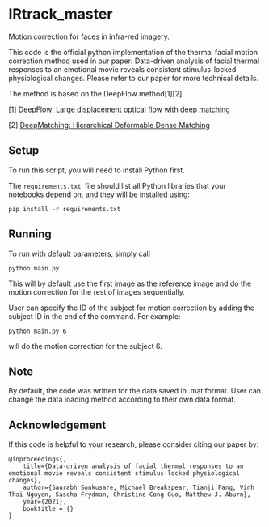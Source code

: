 # IRtrack_master

Motion correction for faces in infra-red imagery.


This code is the official python implementation of the thermal facial motion correction method used in our paper: Data-driven analysis of facial thermal responses to an emotional movie reveals consistent stimulus-locked physiological changes. Please refer to our paper for more technical details.


The method is based on the DeepFlow method[1][2].

[1] [DeepFlow: Large displacement optical flow with deep matching](https://hal.inria.fr/hal-00873592)

[2] [DeepMatching: Hierarchical Deformable Dense Matching](https://hal.inria.fr/hal-01148432)

## Setup

To run this script, you will need to install Python first.

The ```requirements.txt ```file should list all Python libraries that your notebooks depend on, and they will be installed using:

```
pip install -r requirements.txt
```

## Running

To run with default parameters, simply call

```
python main.py
````

This will by default use the first image as the reference image and do the motion correction for the rest of images sequentially.

User can specify the ID of the subject for motion correction by adding the subject ID in the end of the command. For example:

```
python main.py 6
```

will do the motion correction for the subject 6.

## Note

By default, the code was written for the data saved in .mat format. User can change the data loading method according to their own data format.

## Acknowledgement
If this code is helpful to your research, please consider citing our paper by:
```
@inproceedings{,
    title={Data-driven analysis of facial thermal responses to an emotional movie reveals consistent stimulus-locked physiological changes},
    author={Saurabh Sonkusare, Michael Breakspear, Tianji Pang, Vinh Thai Nguyen, Sascha Frydman, Christine Cong Guo, Matthew J. Aburn},
    year={2021},
    booktitle = {}
}
```
